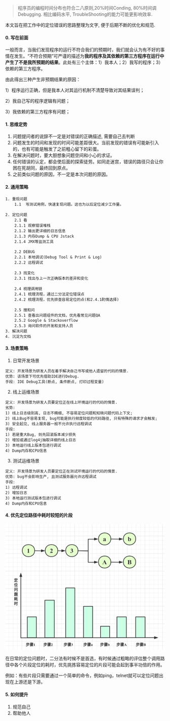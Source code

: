 > 程序员的编程时间分布也符合二八原则,20%时间Conding, 80%时间调Debugging. 相比编码水平, TroubleShooting的能力可能更影响效率.

本文旨在把工作中的定位错误的思路整理为文字, 便于后期不断的优化和规范. 
#### 0. 写在前面
一般而言，当我们发现程序的运行不符合我们的预期时，我们就会认为有不好的事情在发生。“不符合预期”可严谨的描述为**我的程序及其依赖的第三方程序在运行中产生了不是我所预期的结果**。此处有三个主体：1）我本人；2）我写的程序；3）依赖的第三方程序。

由此得出三种产生非预期结果的原因：

1）程序运行正确，但是我本人对其运行机制不清楚导致对其结果误判；

2）我自己写的程序逻辑有问题；

3）我依赖的第三方程序有问题；

#### 1. 思维定势
1. 问题提问者的说辞不一定是对错误的正确描述, 需要自己去判断
2. 问题发生的时间和发现的时间可能差距很大。当前发现的错误有可能新引入的，也有可能是触发了之前粗心留下的彩蛋。
3. 在解决问题时，要大胆想象问题空间和小心的求证。
4. 任何错误的认定，都会使后面的探索徒劳。如同走迷宫，错误的路径只会让你困在死胡同，最终回到原点。
5. 之前类似问题的原因，不一定是本次问题的原因。
#### 2. 通用策略
```
1. 重现问题
    1.1  写测试用例，快速复现问题。这也为以后定位减少工作量。

2. 定位问题
    2.1 看
    2.1.1 观察错误堆栈
    2.1.2 输出更详细的日志信息
    2.1.3 内存Dump & CPU Jstack
    2.1.4 JMX等监测工具

    2.2 DEBUG
    2.2.1 本地调试(Debug Tool & Print & Log)
    2.2.2 远程调试

    2.3 找变化 
    2.3.1 找出与上一次正确版本的差异和变化

    2.4 梳理调用链
    2.4.1 梳理流程，通过二分法定位错误点
    2.4.2 梳理流程，优先排查容易定位的点(和2.4.1酌情选择)

    2.5 搜和问
    2.5.1 查看出问题组件的文档，优先看常见问题QA
    2.5.2 Google & Stackoverflow
    2.5.3 询问软件的开发和支持人员
3. 解决问题
4. 沉淀为文档
```
#### 3. 场景策略
1. 日常开发场景
```
定义: 开发场景为研发人员在着手解决自己书写或他人遗留的代码的情景.
优势: 该场景下可优先借助IDE进行Debug.
手段: IDE Debug工具(断点, 条件断点, 打印过程变量)
```
2. 线上运维场景
```
定义: 开发场景为研发人员要定位正在线上环境运行的代码的情景.
劣势: 
1) 线上日志级别高, 日志不精细, 不容易定位问题和知晓问题代码上下文;
2) 线上Bug不容易复现, bug可能是执行频度较低的代码路径, 只有特殊的请求才会触发;
3) 安全起见, 线上服务器一般不允许执行远程调试
手段: 
1) 若是重大Bug, 则先回滚版本减少损失
2) 增加或通过log4j抽取详细的线上日志
3) 本地运行线上版本包进行调试
4) Dump内存和CPU信息
```
3. 测试运维场景
```
定义: 开发场景为研发人员要定位正在测试环境运行的代码的情景.
优势: bug不会影响生产, 且测试服务器允许远程调试 
手段: 
1) 远程调试
2) 增加日志
3) 本地运行测试版本包进行调试
4) Dump内存和CPU信息
```
#### 4. 优先定位路径中耗时较短的片段
![image.png](pic/1240-20210115034253761.png)

在日常的定位问题时，二分法有时候不是首选，有时候通过粗略的评估整个调用路径中各个片段定位的耗时，优先挑拣容易定位的片段可能会起到事半功倍的作用。

例如：有些片段只需要通过一个简单的命令，例如ping，telnet就可以定位问题出现在上游还是下游。

#### 5. 如何提升
1. 规范自己
1. 帮助他人